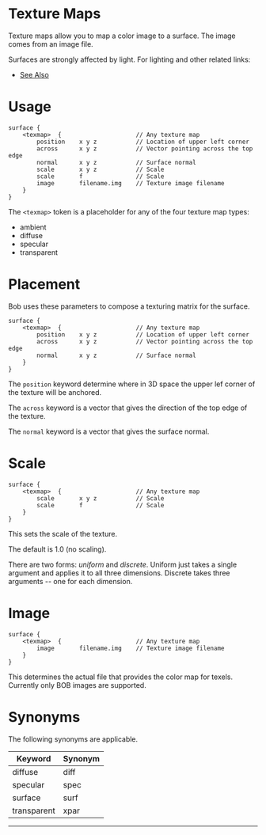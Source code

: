 <link rel="stylesheet" href="../assets/help.css"/>

# Texture Maps

Texture maps allow you to map a color image to a surface.
The image comes from an image file.

Surfaces are strongly affected by light. For lighting and other
related links:

* [See Also](see-also.html)

# Usage

```
surface {
    <texmap>  {                     // Any texture map
        position    x y z           // Location of upper left corner
        across      x y z           // Vector pointing across the top edge
        normal      x y z           // Surface normal
        scale       x y z           // Scale
        scale       f               // Scale
        image       filename.img    // Texture image filename
    }
}
```

The `<texmap>` token is a placeholder for any of the four texture map types:

* ambient
* diffuse
* specular
* transparent

# Placement

Bob uses these parameters to compose a texturing matrix for the surface.

```
surface {
    <texmap>  {                     // Any texture map
        position    x y z           // Location of upper left corner
        across      x y z           // Vector pointing across the top edge
        normal      x y z           // Surface normal
    }
}
```

The `position` keyword determine where in 3D space the upper lef corner
of the texture will be anchored.

The `across` keyword is a vector that gives the direction of the top
edge of the texture.

The `normal` keyword is a vector that gives the surface normal.

# Scale

```
surface {
    <texmap>  {                     // Any texture map
        scale       x y z           // Scale
        scale       f               // Scale
    }
}
```

This sets the scale of the texture.

The default is 1.0 (no scaling).

There are two forms: _uniform_ and _discrete_. Uniform just takes
a single argument and applies it to all three dimensions. Discrete
takes three arguments -- one for each dimension.

# Image

```
surface {
    <texmap>  {                     // Any texture map
        image       filename.img    // Texture image filename
    }
}
```

This determines the actual file that provides the color map for
texels. Currently only BOB images are supported.

# Synonyms

The following synonyms are applicable.

| Keyword | Synonym |
| - | - |
| diffuse | diff |
| specular | spec |
| surface | surf |
| transparent | xpar |

---